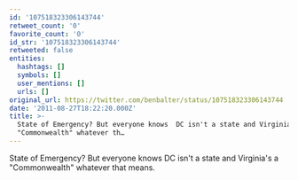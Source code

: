 ```yaml
---
id: '107518323306143744'
retweet_count: '0'
favorite_count: '0'
id_str: '107518323306143744'
retweeted: false
entities:
  hashtags: []
  symbols: []
  user_mentions: []
  urls: []
original_url: https://twitter.com/benbalter/status/107518323306143744
date: '2011-08-27T18:22:20.000Z'
title: >-
  State of Emergency? But everyone knows  DC isn't a state and Virginia's a
  "Commonwealth" whatever th…
---
```


State of Emergency? But everyone knows  DC isn't a state and Virginia's a "Commonwealth" whatever that means.